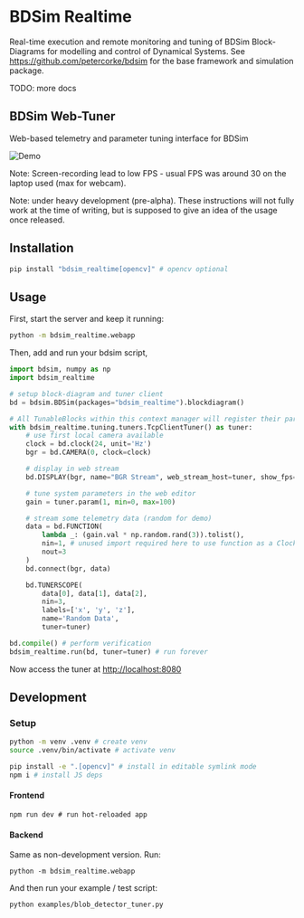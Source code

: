 # BDSim Realtime

Real-time execution and remote monitoring and tuning of BDSim Block-Diagrams for modelling and control of Dynamical Systems.
See https://github.com/petercorke/bdsim for the base framework and simulation package.

TODO: more docs

## BDSim Web-Tuner

Web-based telemetry and parameter tuning interface for BDSim

![Demo](./demo.gif)

Note: Screen-recording lead to low FPS - usual FPS was around 30 on the laptop used (max for webcam).

Note: under heavy development (pre-alpha). These instructions will not fully work at the time of writing, but is supposed to give an idea of the usage once released.

## Installation

```bash
pip install "bdsim_realtime[opencv]" # opencv optional
```


## Usage

First, start the server and keep it running:

```bash
python -m bdsim_realtime.webapp
```

Then, add and run your bdsim script, 

```python
import bdsim, numpy as np
import bdsim_realtime

# setup block-diagram and tuner client
bd = bdsim.BDSim(packages="bdsim_realtime").blockdiagram()

# All TunableBlocks within this context manager will register their parameters swith the Tuner
with bdsim_realtime.tuning.tuners.TcpClientTuner() as tuner:
    # use first local camera available
    clock = bd.clock(24, unit='Hz')
    bgr = bd.CAMERA(0, clock=clock)

    # display in web stream
    bd.DISPLAY(bgr, name="BGR Stream", web_stream_host=tuner, show_fps=True)

    # tune system parameters in the web editor
    gain = tuner.param(1, min=0, max=100)

    # stream some telemetry data (random for demo)
    data = bd.FUNCTION(
        lambda _: (gain.val * np.random.rand(3)).tolist(),
        nin=1, # unused import required here to use function as a Clocked Source Block
        nout=3
    )
    bd.connect(bgr, data)

    bd.TUNERSCOPE(
        data[0], data[1], data[2],
        nin=3,
        labels=['x', 'y', 'z'],
        name='Random Data',
        tuner=tuner)

bd.compile() # perform verification
bdsim_realtime.run(bd, tuner=tuner) # run forever
```

Now access the tuner at [http://localhost:8080](http://localhost:8080)


## Development

### Setup


```bash
python -m venv .venv # create venv
source .venv/bin/activate # activate venv

pip install -e ".[opencv]" # install in editable symlink mode
npm i # install JS deps
```

#### Frontend

```
npm run dev # run hot-reloaded app
```

#### Backend

Same as non-development version. Run:

```
python -m bdsim_realtime.webapp
```

And then run your example / test script:

```
python examples/blob_detector_tuner.py
```